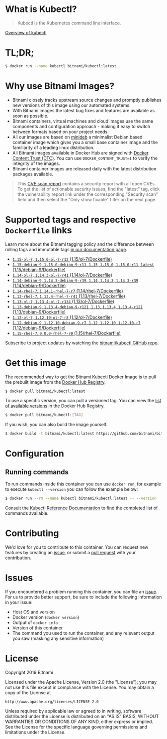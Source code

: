 
# What is Kubectl?

> Kubectl is the Kubernetes command line interface.

[Overview of kubectl](https://kubernetes.io/docs/reference/kubectl/overview/)

# TL;DR;

```bash
$ docker run --name kubectl bitnami/kubectl:latest
```

# Why use Bitnami Images?

* Bitnami closely tracks upstream source changes and promptly publishes new versions of this image using our automated systems.
* With Bitnami images the latest bug fixes and features are available as soon as possible.
* Bitnami containers, virtual machines and cloud images use the same components and configuration approach - making it easy to switch between formats based on your project needs.
* All our images are based on [minideb](https://github.com/bitnami/minideb) a minimalist Debian based container image which gives you a small base container image and the familiarity of a leading linux distribution.
* All Bitnami images available in Docker Hub are signed with [Docker Content Trust (DTC)](https://docs.docker.com/engine/security/trust/content_trust/). You can use `DOCKER_CONTENT_TRUST=1` to verify the integrity of the images.
* Bitnami container images are released daily with the latest distribution packages available.


> This [CVE scan report](https://quay.io/repository/bitnami/kubectl?tab=tags) contains a security report with all open CVEs. To get the list of actionable security issues, find the "latest" tag, click the vulnerability report link under the corresponding "Security scan" field and then select the "Only show fixable" filter on the next page.

# Supported tags and respective `Dockerfile` links

Learn more about the Bitnami tagging policy and the difference between rolling tags and immutable tags [in our documentation page](https://docs.bitnami.com/containers/how-to/understand-rolling-tags-containers/).


* [`1.15-ol-7`, `1.15.0-ol-7-r12` (1.15/ol-7/Dockerfile)](https://github.com/bitnami/bitnami-docker-kubectl/blob/1.15.0-ol-7-r12/1.15/ol-7/Dockerfile)
* [`1.15-debian-9`, `1.15.0-debian-9-r11`, `1.15`, `1.15.0`, `1.15.0-r11`, `latest` (1.15/debian-9/Dockerfile)](https://github.com/bitnami/bitnami-docker-kubectl/blob/1.15.0-debian-9-r11/1.15/debian-9/Dockerfile)
* [`1.14-ol-7`, `1.14.3-ol-7-r41` (1.14/ol-7/Dockerfile)](https://github.com/bitnami/bitnami-docker-kubectl/blob/1.14.3-ol-7-r41/1.14/ol-7/Dockerfile)
* [`1.14-debian-9`, `1.14.3-debian-9-r39`, `1.14`, `1.14.3`, `1.14.3-r39` (1.14/debian-9/Dockerfile)](https://github.com/bitnami/bitnami-docker-kubectl/blob/1.14.3-debian-9-r39/1.14/debian-9/Dockerfile)
* [`1.14-rhel-7`, `1.14.1-rhel-7-r7` (1.14/rhel-7/Dockerfile)](https://github.com/bitnami/bitnami-docker-kubectl/blob/1.14.1-rhel-7-r7/1.14/rhel-7/Dockerfile)
* [`1.13-rhel-7`, `1.13.4-rhel-7-r41` (1.13/rhel-7/Dockerfile)](https://github.com/bitnami/bitnami-docker-kubectl/blob/1.13.4-rhel-7-r41/1.13/rhel-7/Dockerfile)
* [`1.13-ol-7`, `1.13.4-ol-7-r134` (1.13/ol-7/Dockerfile)](https://github.com/bitnami/bitnami-docker-kubectl/blob/1.13.4-ol-7-r134/1.13/ol-7/Dockerfile)
* [`1.13-debian-9`, `1.13.4-debian-9-r121`, `1.13`, `1.13.4`, `1.13.4-r121` (1.13/debian-9/Dockerfile)](https://github.com/bitnami/bitnami-docker-kubectl/blob/1.13.4-debian-9-r121/1.13/debian-9/Dockerfile)
* [`1.12-ol-7`, `1.12.10-ol-7-r8` (1.12/ol-7/Dockerfile)](https://github.com/bitnami/bitnami-docker-kubectl/blob/1.12.10-ol-7-r8/1.12/ol-7/Dockerfile)
* [`1.12-debian-9`, `1.12.10-debian-9-r7`, `1.12`, `1.12.10`, `1.12.10-r7` (1.12/debian-9/Dockerfile)](https://github.com/bitnami/bitnami-docker-kubectl/blob/1.12.10-debian-9-r7/1.12/debian-9/Dockerfile)
* [`1.15-rhel-7`, `0.0.0-rhel-7-r0` (1.15/rhel-7/Dockerfile)](https://github.com/bitnami/bitnami-docker-kubectl/blob/0.0.0-rhel-7-r0/1.15/rhel-7/Dockerfile)

Subscribe to project updates by watching the [bitnami/kubectl GitHub repo](https://github.com/bitnami/bitnami-docker-kubectl).

# Get this image

The recommended way to get the Bitnami Kubectl Docker Image is to pull the prebuilt image from the [Docker Hub Registry](https://hub.docker.com/r/bitnami/kubectl).

```bash
$ docker pull bitnami/kubectl:latest
```

To use a specific version, you can pull a versioned tag. You can view the [list of available versions](https://hub.docker.com/r/bitnami/kubectl/tags/) in the Docker Hub Registry.

```bash
$ docker pull bitnami/kubectl:[TAG]
```

If you wish, you can also build the image yourself.

```bash
$ docker build -t bitnami/kubectl:latest https://github.com/bitnami/bitnami-docker-kubectl.git
```

# Configuration

## Running commands

To run commands inside this container you can use `docker run`, for example to execute `kubectl --version` you can follow the example below:

```bash
$ docker run --rm --name kubectl bitnami/kubectl:latest -- --version
```

Consult the [Kubectl Reference Documentation](https://kubernetes.io/docs/reference/generated/kubectl/kubectl-commands) to find the completed list of commands available.

# Contributing

We'd love for you to contribute to this container. You can request new features by creating an [issue](https://github.com/bitnami/bitnami-docker-kubectl/issues), or submit a [pull request](https://github.com/bitnami/bitnami-docker-kubectl/pulls) with your contribution.

# Issues

If you encountered a problem running this container, you can file an [issue](https://github.com/bitnami/bitnami-docker-kubectl/issues). For us to provide better support, be sure to include the following information in your issue:

- Host OS and version
- Docker version (`docker version`)
- Output of `docker info`
- Version of this container
- The command you used to run the container, and any relevant output you saw (masking any sensitive information)

# License

Copyright 2019 Bitnami

Licensed under the Apache License, Version 2.0 (the "License");
you may not use this file except in compliance with the License.
You may obtain a copy of the License at

    http://www.apache.org/licenses/LICENSE-2.0

Unless required by applicable law or agreed to in writing, software
distributed under the License is distributed on an "AS IS" BASIS,
WITHOUT WARRANTIES OR CONDITIONS OF ANY KIND, either express or implied.
See the License for the specific language governing permissions and
limitations under the License.
